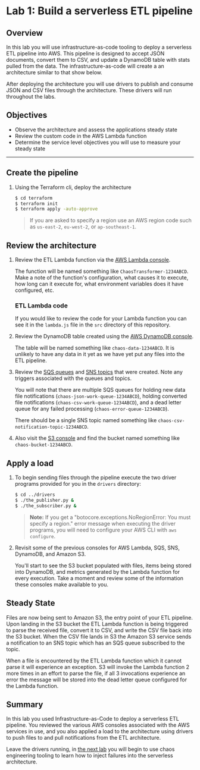 # Lab 1: Build a serverless ETL pipeline

## Overview

In this lab you will use infrastructure-as-code tooling to deploy a serverless ETL pipeline into AWS.  This pipeline is designed to accept JSON documents, convert them to CSV, and update a DynamoDB table with stats pulled from the data.  The infrastructure-as-code will create a an architecture similar to that show below.

After deploying the architecture you will use drivers to publish and consume JSON and CSV files through the architecture.  These drivers will run throughout the labs.

## Objectives
 - Observe the architecture and assess the applications steady state
 - Review the custom code in the AWS Lambda function
 - Determine the service level objectives you will use to measure your steady state

 ---

## Create the pipeline

1. Using the Terraform cli, deploy the architecture

    ```bash
    $ cd terraform
    $ terraform init
    $ terraform apply -auto-approve
    ```

    > If you are asked to specify a region use an AWS region code such as `us-east-2`, `eu-west-2`, or `ap-southeast-1`.

## Review the architecture

1. Review the ETL Lambda function via the [AWS Lambda console](https://console.aws.amazon.com/lambda/home?#/functions).  

    The function will be named something like `ChaosTransformer-1234ABCD`.  Make a note of the function's configuration, what causes it to execute, how long can it execute for, what environment variables does it have configured, etc.

    ### ETL Lambda code

    If you would like to review the code for your Lambda function you can see it in the `lambda.js` file in the `src` directory of this repository.

1. Review the DynamoDB table created using the [AWS DynamoDB console](https://console.aws.amazon.com/dynamodb/home?#tables:).

    The table will be named something like `chaos-data-1234ABCD`.  It is unlikely to have any data in it yet as we have yet put any files into the ETL pipeline.

1. Review the [SQS queues](https://console.aws.amazon.com/sqs/home?#) and [SNS topics](https://console.aws.amazon.com/sns/v3/home?#/topics) that were created.  Note any triggers associated with the queues and topics.

    You will note that there are multiple SQS queues for holding new data file notifications (`chaos-json-work-queue-1234ABCD`), holding converted file notifications (`chaos-csv-work-queue-1234ABCD`), and a dead letter queue for any failed processing (`chaos-error-queue-1234ABCD`).

    There should be a single SNS topic named something like `chaos-csv-notification-topic-1234ABCD`.

1. Also visit the [S3 console](https://s3.console.aws.amazon.com/s3/home?) and find the bucket named something like `chaos-bucket-1234ABCD`.

## Apply a load

1. To begin sending files through the pipeline execute the two driver programs provided for you in the `drivers` directory:

     ```bash
     $ cd ../drivers
     $ ./the_publisher.py &
     $ ./the_subscriber.py &
     ```

    > **Note:** If you get a "botocore.exceptions.NoRegionError: You must specify a region." error message when executing the driver programs, you will need to configure your AWS CLI with `aws configure`.

1. Revisit some of the previous consoles for AWS Lambda, SQS, SNS, DynamoDB, and Amazon S3.  

    You'll start to see the S3 bucket populated with files, items being stored into DynamoDB, and metrics generated by the Lambda function for every execution.  Take a moment and review some of the information these consoles make available to you.

## Steady State

Files are now being sent to Amazon S3, the entry point of your ETL pipeline.  Upon landing in the S3 bucket the ETL Lambda function is being triggered to parse the received file, convert it to CSV, and write the CSV file back into the S3 bucket.  When the CSV file lands in S3 the Amazon S3 service sends a notification to an SNS topic which has an SQS queue subscribed to the topic.  

When a file is encountered by the ETL Lambda function which it cannot parse it will experience an exception.  S3 will invoke the Lambda function 2 more times in an effort to parse the file, if all 3 invocations experience an error the message will be stored into the dead letter queue configured for the Lambda function.

## Summary

In this lab you used Infrastructure-as-Code to deploy a serverless ETL pipeline.  You reviewed the various AWS consoles associated with the AWS services in use, and you also applied a load to the architecture using drivers to push files to and pull notifications from the ETL architecture.

Leave the drivers running, in [the next lab](lab_2_inject_fault.md) you will begin to use chaos engineering tooling to learn how to inject failures into the serverless architecture.
